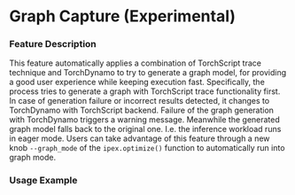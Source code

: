 Graph Capture (Experimental)
============================

### Feature Description

This feature automatically applies a combination of TorchScript trace technique and TorchDynamo to try to generate a graph model, for providing a good user experience while keeping execution fast. Specifically, the process tries to generate a graph with TorchScript trace functionality first. In case of generation failure or incorrect results detected, it changes to TorchDynamo with TorchScript backend. Failure of the graph generation with TorchDynamo triggers a warning message. Meanwhile the generated graph model falls back to the original one. I.e. the inference workload runs in eager mode. Users can take advantage of this feature through a new knob `--graph_mode` of the `ipex.optimize()` function to automatically run into graph mode.

### Usage Example

[//]: # (marker_feature_graph_capture)
[//]: # (marker_feature_graph_capture)
